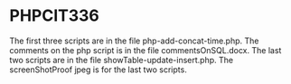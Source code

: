 # PHPCIT336
The first three scripts are in the file php-add-concat-time.php.
The comments on the php script is in the file commentsOnSQL.docx.
The last two scripts are in the file showTable-update-insert.php.
The screenShotProof jpeg is for the last two scripts.
